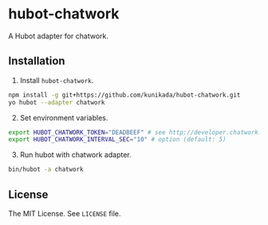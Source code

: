 hubot-chatwork
==============

A Hubot adapter for chatwork.

## Installation

1. Install `hubot-chatwork`.
  ```sh
npm install -g git+https://github.com/kunikada/hubot-chatwork.git
yo hubot --adapter chatwork
  ```

2. Set environment variables.
  ```sh
export HUBOT_CHATWORK_TOKEN="DEADBEEF" # see http://developer.chatwork.com/ja/authenticate.html
export HUBOT_CHATWORK_INTERVAL_SEC="10" # option (default: 5)
  ```

3. Run hubot with chatwork adapter.
  ```sh
bin/hubot -a chatwork
  ```

## License
The MIT License. See `LICENSE` file.
